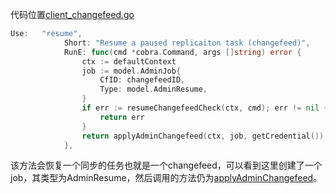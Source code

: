 代码位置[client_changefeed.go](https://github.com/pingcap/ticdc/blob/1c3653e292835b674fa47f0be7ac463ef64593fe/cmd/client_changefeed.go#L90)

```go
Use:   "resume",
			Short: "Resume a paused replicaiton task (changefeed)",
			RunE: func(cmd *cobra.Command, args []string) error {
				ctx := defaultContext
				job := model.AdminJob{
					CfID: changefeedID,
					Type: model.AdminResume,
				}
				if err := resumeChangefeedCheck(ctx, cmd); err != nil {
					return err
				}
				return applyAdminChangefeed(ctx, job, getCredential())
			},
```

该方法会恢复一个同步的任务也就是一个changefeed，可以看到这里创建了一个job，其类型为AdminResume，然后调用的方法仍为[applyAdminChangefeed](https://github.com/pingcap/ticdc/blob/1c3653e292835b674fa47f0be7ac463ef64593fe/cmd/util.go#L143)。

